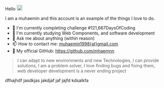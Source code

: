 Hello <img src="https://media.giphy.com/media/hvRJCLFzcasrR4ia7z/giphy.gif" width="18px">

I am a muhaemin and this account is an example of the things I love to do.
- 🔭 I'm currently completing challenge #121,667DaysOfCoding
- 🌱 I'm currently studying Web Components, and software development
- 💬 Ask me about anything (within reason)
- 📫 How to contact me: [muhaemin1998{at}gmail.com](mailto:muhaemin1998@gmail.com)
- 🎁 My official GitHub: https://github.com/mhaemnn

> I can adapt to new environments and new Technologies, I can provide solutions, I am a problem solver, I love finding bugs and fixing them, web developer development is a never ending project

dfhajhdf
jasdkjas 
jakdjaf
jaf jajfd
kdsalkfa 
